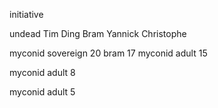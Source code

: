 initiative

undead
Tim
Ding
Bram
Yannick
Christophe



myconid sovereign 20
bram 17
myconid adult 15

myconid adult 8

myconid adult 5